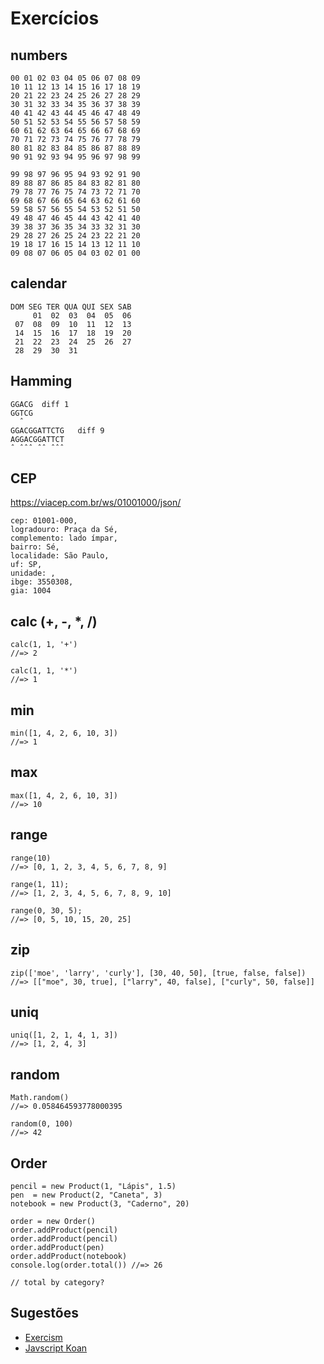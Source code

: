 # Exercícios

## numbers
```
00 01 02 03 04 05 06 07 08 09
10 11 12 13 14 15 16 17 18 19
20 21 22 23 24 25 26 27 28 29
30 31 32 33 34 35 36 37 38 39
40 41 42 43 44 45 46 47 48 49
50 51 52 53 54 55 56 57 58 59
60 61 62 63 64 65 66 67 68 69
70 71 72 73 74 75 76 77 78 79
80 81 82 83 84 85 86 87 88 89
90 91 92 93 94 95 96 97 98 99
```

```
99 98 97 96 95 94 93 92 91 90
89 88 87 86 85 84 83 82 81 80
79 78 77 76 75 74 73 72 71 70
69 68 67 66 65 64 63 62 61 60
59 58 57 56 55 54 53 52 51 50
49 48 47 46 45 44 43 42 41 40
39 38 37 36 35 34 33 32 31 30
29 28 27 26 25 24 23 22 21 20
19 18 17 16 15 14 13 12 11 10
09 08 07 06 05 04 03 02 01 00
```

## calendar
```
DOM SEG TER QUA QUI SEX SAB
     01  02  03  04  05  06
 07  08  09  10  11  12  13
 14  15  16  17  18  19  20
 21  22  23  24  25  26  27
 28  29  30  31
```

## Hamming
```
GGACG  diff 1
GGTCG
  ˆ
GGACGGATTCTG   diff 9
AGGACGGATTCT
ˆ ˆˆˆ ˆˆ ˆˆˆ
```

## CEP
https://viacep.com.br/ws/01001000/json/

```
cep: 01001-000,
logradouro: Praça da Sé,
complemento: lado ímpar,
bairro: Sé,
localidade: São Paulo,
uf: SP,
unidade: ,
ibge: 3550308,
gia: 1004
```

## calc (+, -, *, /)
```
calc(1, 1, '+')
//=> 2

calc(1, 1, '*')
//=> 1
```

## min
```
min([1, 4, 2, 6, 10, 3])
//=> 1
```

## max
```
max([1, 4, 2, 6, 10, 3])
//=> 10
```

## range
```
range(10)
//=> [0, 1, 2, 3, 4, 5, 6, 7, 8, 9]

range(1, 11);
//=> [1, 2, 3, 4, 5, 6, 7, 8, 9, 10]

range(0, 30, 5);
//=> [0, 5, 10, 15, 20, 25]
```

## zip
```
zip(['moe', 'larry', 'curly'], [30, 40, 50], [true, false, false])
//=> [["moe", 30, true], ["larry", 40, false], ["curly", 50, false]]
```

## uniq
```
uniq([1, 2, 1, 4, 1, 3])
//=> [1, 2, 4, 3]
```

## random
```
Math.random()
//=> 0.058464593778000395

random(0, 100)
//=> 42
```

## Order
```
pencil = new Product(1, "Lápis", 1.5)
pen  = new Product(2, "Caneta", 3)
notebook = new Product(3, "Caderno", 20)

order = new Order()
order.addProduct(pencil)
order.addProduct(pencil)
order.addProduct(pen)
order.addProduct(notebook)
console.log(order.total()) //=> 26

// total by category?
```

## Sugestões

* [Exercism](http://exercism.io/languages/ecmascript/exercises)
* [Javscript Koan](https://github.com/mrdavidlaing/javascript-koans)
